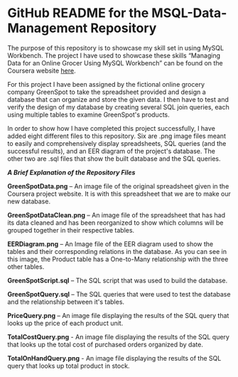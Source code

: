 # GitHub README for the MSQL-Data-Management Repository

The purpose of this repository is to showcase my skill set in using MySQL Workbench. The project I have used to showcase these skills “Managing Data for an Online Grocer Using MySQL Workbench” can be found on the Coursera website [here](https://www.coursera.org/projects/showcase-manage-data-online-grocer-mysql-workbench).

For this project I have been assigned by the fictional online grocery company GreenSpot to take the spreadsheet provided and design a database that can organize and store the given data. I then have to test and verify the design of my database by creating several SQL join queries, each using multiple tables to examine GreenSpot's products.

In order to show how I have completed this project successfully, I have added eight different files to this repository. Six are .png image files meant to easily and comprehensively display spreadsheets, SQL queries (and the successful results), and an EER diagram of the project's database. The other two are .sql files that show the built database and the SQL queries. 

**_A Brief Explanation of the Repository Files_**


**GreenSpotData.png** – An image file of the original spreadsheet given in the Coursera project website. It is with this spreadsheet that we are to make our new database.

**GreenSpotDataClean.png** – An image file of the spreadsheet that has had its data cleaned and has been reorganized to show which columns will be grouped together in their respective tables.

**EERDiagram.png** – An Image file of the EER diagram used to show the tables and their corresponding relations in the database. As you can see in this image, the Product table has a One-to-Many relationship with the three other tables.

**GreenSpotScript.sql** – The SQL script that was used to build the database.

**GreenSpotQuery.sql** – The SQL queries that were used to test the database and the relationship between it's tables.

**PriceQuery.png** – An image file displaying the results of the SQL query that looks up the price of each product unit.

**TotalCostQuery.png** -  An image file displaying the results of the SQL query that looks up the total cost of purchased orders organized by date.

**TotalOnHandQuery.png** -  An image file displaying the results of the SQL query that looks up total product in stock.

